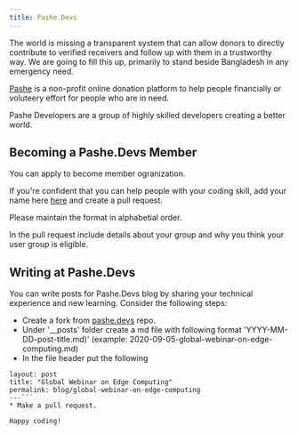 ```yaml
---
title: Pashe.Devs
---
```


The world is missing a transparent system that can allow donors to directly contribute to verified receivers and follow up with them in a trustworthy way. We are going to fill this up, primarily to stand beside Bangladesh in any emergency need.

[Pashe](http://www.pashe.life) is a non-profit online donation platform to help people financially or voluteery effort for people who are in need. 

Pashe Developers are a group of highly skilled developers creating a better world.

## Becoming a Pashe.Devs Member

You can apply to become member ogranization. 

If you're confident that you can help people with your coding skill, add your name here
[here](https://github.com/PasheProject/pasheproject.github.io/blob/master/members/index.md) and create a pull request.

Please maintain the format in alphabetial order.

In the pull request include details about your group and why you think your user group is eligible.

## Writing at Pashe.Devs

You can write posts for Pashe.Devs blog by sharing your technical experience and new learning. Consider the following steps:
* Create a fork from [pashe.devs](https://github.com/PasheProject/pasheproject.github.io) repo.
* Under '__posts' folder create a md file with following format 'YYYY-MM-DD-post-title.md)' (example: 2020-09-05-global-webinar-on-edge-computing.md)
* In the file header put the following 

```---
layout: post
title: "Global Webinar on Edge Computing"
permalink: blog/global-webinar-on-edge-computing
---```
* Make a pull request.

Happy coding!




